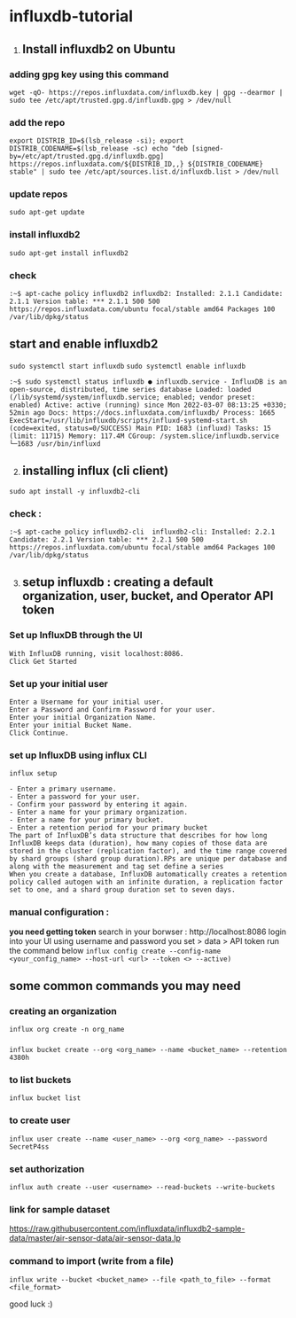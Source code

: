# influxdb-tutorial
1) ## Install influxdb2 on Ubuntu 

### adding gpg key using this command
`wget -qO- https://repos.influxdata.com/influxdb.key | gpg --dearmor | sudo tee /etc/apt/trusted.gpg.d/influxdb.gpg > /dev/null`

### add the repo
`export DISTRIB_ID=$(lsb_release -si); export DISTRIB_CODENAME=$(lsb_release -sc)
echo "deb [signed-by=/etc/apt/trusted.gpg.d/influxdb.gpg] https://repos.influxdata.com/${DISTRIB_ID,,} ${DISTRIB_CODENAME} stable" | sudo tee /etc/apt/sources.list.d/influxdb.list > /dev/null`

### update repos

`sudo apt-get update`

### install influxdb2

`sudo apt-get install influxdb2`

### check
`:~$ apt-cache policy influxdb2
influxdb2:
  Installed: 2.1.1
  Candidate: 2.1.1
  Version table:
 *** 2.1.1 500
        500 https://repos.influxdata.com/ubuntu focal/stable amd64 Packages
        100 /var/lib/dpkg/status
`


## start and enable influxdb2

`sudo systemctl start influxdb`
`sudo systemctl enable influxdb`

`:~$ sudo systemctl status influxdb
● influxdb.service - InfluxDB is an open-source, distributed, time series database
     Loaded: loaded (/lib/systemd/system/influxdb.service; enabled; vendor preset: enabled)
     Active: active (running) since Mon 2022-03-07 08:13:25 +0330; 52min ago
       Docs: https://docs.influxdata.com/influxdb/
    Process: 1665 ExecStart=/usr/lib/influxdb/scripts/influxd-systemd-start.sh (code=exited, status=0/SUCCESS)
   Main PID: 1683 (influxd)
      Tasks: 15 (limit: 11715)
     Memory: 117.4M
     CGroup: /system.slice/influxdb.service
             └─1683 /usr/bin/influxd
`



2) ## installing influx (cli client)
`sudo apt install -y influxdb2-cli`
### check :
`:~$ apt-cache policy influxdb2-cli 
influxdb2-cli:
  Installed: 2.2.1
  Candidate: 2.2.1
  Version table:
 *** 2.2.1 500
        500 https://repos.influxdata.com/ubuntu focal/stable amd64 Packages
        100 /var/lib/dpkg/status
`


3) ## setup influxdb : creating a default organization, user, bucket, and Operator API token


### Set up InfluxDB through the UI

    With InfluxDB running, visit localhost:8086.
    Click Get Started

### Set up your initial user

    Enter a Username for your initial user.
    Enter a Password and Confirm Password for your user.
    Enter your initial Organization Name.
    Enter your initial Bucket Name.
    Click Continue.

### set up InfluxDB using influx CLI
`influx setup`

    - Enter a primary username.
    - Enter a password for your user.
    - Confirm your password by entering it again.
    - Enter a name for your primary organization.
    - Enter a name for your primary bucket.
    - Enter a retention period for your primary bucket 
    The part of InfluxDB’s data structure that describes for how long InfluxDB keeps data (duration), how many copies of those data are stored in the cluster (replication factor), and the time range covered by shard groups (shard group duration).RPs are unique per database and along with the measurement and tag set define a series
    When you create a database, InfluxDB automatically creates a retention policy called autogen with an infinite duration, a replication factor set to one, and a shard group duration set to seven days.


### manual configuration :
**you need getting token**
search in your borwser : http://localhost:8086 
login into your UI using username and password you set > data > API token 
run the command below 
`influx config create --config-name <your_config_name> --host-url <url> --token <> --active) `

## some common commands you may need 

### creating an organization
`influx org create -n org_name 
`
### 
`influx bucket create --org <org_name> --name <bucket_name> --retention 4380h
`
### to list buckets
`influx bucket list 
`
### to create user
`influx user create --name <user_name> --org <org_name> --password SecretP4ss
`
### set authorization
`influx auth create --user <username> --read-buckets --write-buckets
`



### link for sample dataset 
https://raw.githubusercontent.com/influxdata/influxdb2-sample-data/master/air-sensor-data/air-sensor-data.lp

### command to import (write from a file)
`influx write --bucket <bucket_name> --file <path_to_file> --format <file_format>`


good luck :) 
